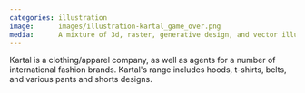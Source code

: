 ```yaml
---
categories: illustration
image:      images/illustration-kartal_game_over.png
media:      A mixture of 3d, raster, generative design, and vector illustration.
---
```

Kartal is a clothing/apparel company, as well as agents for a number of
international fashion brands. Kartal's range includes hoods, t-shirts, belts,
and various pants and shorts designs.
